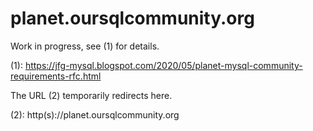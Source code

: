 # planet.oursqlcommunity.org

Work in progress, see (1) for details.

(1): https://jfg-mysql.blogspot.com/2020/05/planet-mysql-community-requirements-rfc.html

The URL (2) temporarily redirects here.

(2): http(s)://planet.oursqlcommunity.org
